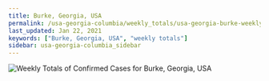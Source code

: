 ```yaml
---
title: Burke, Georgia, USA
permalink: /usa-georgia-columbia/weekly_totals/usa-georgia-burke-weekly_totals.html
last_updated: Jan 22, 2021
keywords: ["Burke, Georgia, USA", "weekly totals"]
sidebar: usa-georgia-columbia_sidebar
---
```


![Weekly Totals of Confirmed Cases for Burke, Georgia, USA](/covid_tracker/images/graphs/usa-georgia-burke-weekly_totals_graph.png)
